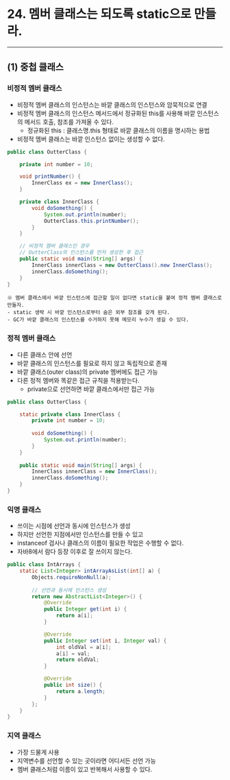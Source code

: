 # 24. 멤버 클래스는 되도록 static으로 만들라.

---

## (1) 중첩 클래스

### 비정적 멤버 클래스
- 비정적 멤버 클래스의 인스턴스는 바깥 클래스의 인스턴스와 암묵적으로 연결
- 비정적 멤버 클래스의 인스턴스 메서드에서 정규화된 this를 사용해 바깥 인스턴스의 메서드 호출, 참조를 가져올 수 있다.
  - 정규화된 this : 클래스명.this 형태로 바깥 클래스의 이름을 명시하는 용법
- 비정적 멤버 클래스는 바깥 인스턴스 없이는 생성할 수 없다.

```java
public class OutterClass {

    private int number = 10;

    void printNumber() {
        InnerClass ex = new InnerClass();
    }

    private class InnerClass {
        void doSomething() {
            System.out.println(number);
            OutterClass.this.printNumber();
        }
    }

    // 비정적 멤버 클래스인 경우
    // OutterClass의 인스턴스를 먼저 생성한 후 접근
    public static void main(String[] args) {
        InnerClass innerClass = new OutterClass().new InnerClass();
        innerClass.doSomething();
    }
}
```
```
※ 멤버 클래스에서 바깥 인스턴스에 접근할 일이 없다면 static을 붙여 정적 멤버 클래스로 만들자.
- static 생략 시 바깥 인스턴스로부터 숨은 외부 참조를 갖게 된다.
- GC가 바깥 클래스의 인스턴스를 수거하지 못해 메모리 누수가 생길 수 있다.
```


### 정적 멤버 클래스
- 다른 클래스 안에 선언
- 바깥 클래스의 인스턴스를 필요로 하지 않고 독립적으로 존재
- 바깥 클래스(outer class)의 private 멤버에도 접근 가능
- 다른 정적 멤버와 똑같은 접근 규칙을 적용받는다.
  - private으로 선언하면 바깥 클래스에서만 접근 가능
```java
public class OutterClass {

    static private class InnerClass {
        private int number = 10;
        
        void doSomething() {
            System.out.println(number);
        }
    }
    
    public static void main(String[] args) {
        InnerClass innerClass = new InnerClass();
        innerClass.doSomething();
    }
}
```

### 익명 클래스
- 쓰이는 시점에 선언과 동시에 인스턴스가 생성
- 하지만 선언한 지점에서만 인스턴스를 만들 수 있고
- instanceof 검사나 클래스의 이름이 필요한 작업은 수행할 수 없다.
- 자바8에서 람다 등장 이후로 잘 쓰이지 않는다.
```java
public class IntArrays {
    static List<Integer> intArrayAsList(int[] a) {
        Objects.requireNonNull(a);
        
        // 선언과 동시에 인스턴스 생성
        return new AbstractList<Integer>() {
            @Override
            public Integer get(int i) {
                return a[i];
            }

            @Override
            public Integer set(int i, Integer val) {
                int oldVal = a[i];
                a[i] = val;
                return oldVal; 
            }

            @Override
            public int size() {
                return a.length;
            }
        };
    }
}
```

### 지역 클래스
- 가장 드물게 사용
- 지역변수를 선언할 수 있는 곳이라면 어디서든 선언 가능
- 멤버 클래스처럼 이름이 있고 반복해서 사용할 수 있다.